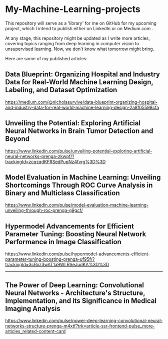 # My-Machine-Learning-projects




This repository will serve as a 'library' for me on GitHub for my upcoming project, 
which I intend to publish either on LinkedIn or on Medium.com .

At any stage, this repository might be updated as I write more articles, 
covering topics ranging from deep learning in computer vision to 
unsupervised learning. Now, we don't know what tomorrow might bring.

Here are some of my published articles:

## Data Blueprint: Organizing Hospital and Industry Data for Real-World Machine Learning Design, Labeling, and Dataset Optimization
https://medium.com/@nicholasurvive/data-blueprint-organizing-hospital-and-industry-data-for-real-world-machine-learning-design-2a8f05598cfa

## Unveiling the Potential: Exploring Artificial Neural Networks in Brain Tumor Detection and Beyond
https://www.linkedin.com/pulse/unveiling-potential-exploring-artificial-neural-networks-prenga-zkwpf/?trackingId=zcqzqdKFRSedPupNz4fvrg%3D%3D


## Model Evaluation in Machine Learning: Unveiling Shortcomings Through ROC Curve Analysis in Binary and Multiclass Classification
https://www.linkedin.com/pulse/model-evaluation-machine-learning-unveiling-through-roc-prenga-g9gcf/

## Hypermodel Advancements for Efficient Parameter Tuning: Boosting Neural Network Performance in Image Classification
https://www.linkedin.com/pulse/hypermodel-advancements-efficient-parameter-tuning-boosting-prenga-uf95f/?trackingId=3cRxz3wAT1a9WLRSeJudKA%3D%3D



___________________________________________________________________________________________________________________

## The Power of Deep Learning: Convolutional Neural Networks - Architecture's Structure, Implementation, and its Significance in Medical Imaging Analysis
https://www.linkedin.com/pulse/power-deep-learning-convolutional-neural-networks-structure-prenga-m4xtf?trk=article-ssr-frontend-pulse_more-articles_related-content-card
